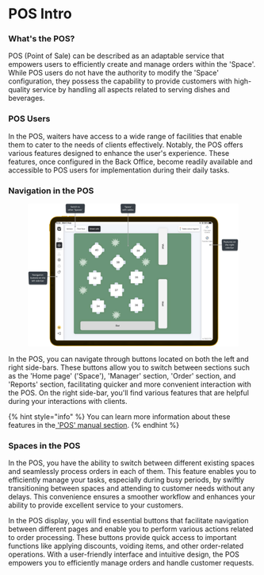 # POS Intro

### What's the POS?

POS (Point of Sale) can be described as an adaptable service that empowers users to efficiently create and manage orders within the 'Space'. While POS users do not have the authority to modify the 'Space' configuration, they possess the capability to provide customers with high-quality service by handling all aspects related to serving dishes and beverages.

### POS Users

In the POS, waiters have access to a wide range of facilities that enable them to cater to the needs of clients effectively. Notably, the POS offers various features designed to enhance the user's experience. These features, once configured in the Back Office, become readily available and accessible to POS users for implementation during their daily tasks.&#x20;

### Navigation in the POS

<figure><img src=".gitbook/assets/pos-space.jpg" alt=""><figcaption></figcaption></figure>

In the POS, you can navigate through buttons located on both the left and right side-bars. These buttons allow you to switch between sections such as the 'Home page' ('Space'), 'Manager' section, 'Order' section, and 'Reports' section, facilitating quicker and more convenient interaction with the POS. On the right side-bar, you'll find various features that are helpful during your interactions with clients.

{% hint style="info" %}
You can learn more information about these features in the[ 'POS' manual section](features/pos/).
{% endhint %}

### Spaces in the POS

In the POS, you have the ability to switch between different existing spaces and seamlessly process orders in each of them. This feature enables you to efficiently manage your tasks, especially during busy periods, by swiftly transitioning between spaces and attending to customer needs without any delays. This convenience ensures a smoother workflow and enhances your ability to provide excellent service to your customers.&#x20;

In the POS display, you will find essential buttons that facilitate navigation between different pages and enable you to perform various actions related to order processing. These buttons provide quick access to important functions like applying discounts, voiding items, and other order-related operations. With a user-friendly interface and intuitive design, the POS empowers you to efficiently manage orders and handle customer requests.
